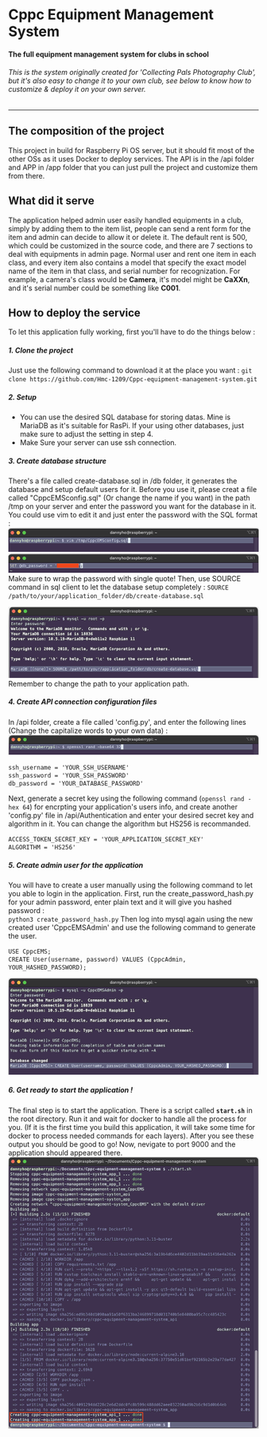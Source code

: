 # Cppc Equipment Management System
#### The full equipment management system for clubs in school

###### This is the system originally created for 'Collecting Pals Photography Club', but it's also easy to change it to your own club, see below to know how to customize & deploy it on your own server.

---

## The composition of the project
This project in build for Raspberry Pi OS server, but it should fit most of the other OSs as it uses Docker to deploy services. The API is in the /api folder and APP in /app folder that you can just pull the project and customize them from there.  

## What did it serve
The application helped admin user easily handled equipments in a club, simply by adding them to the item list, people can send a rent form for the item and admin can decide to allow it or delete it. The default rent is 500, which could be customized in the source code, and there are 7 sections to deal with equipments in admin page. Normal user and rent one item in each class, and every item also contains a model that specify the exact model name of the item in that class, and serial number for recognization. For example, a camera's class would be **Camera**, it's model might be **CaXXn**, and it's serial number could be something like **C001**.

## How to deploy the service
To let this application fully working, first you'll have to do the things below : 
##### 1. Clone the project
Just use the following command to download it at the place you want : 
`git clone https://github.com/Hmc-1209/Cppc-equipment-management-system.git`  

##### 2. Setup
- You can use the desired SQL database for storing datas. Mine is MariaDB as it's suitable for RasPi. If your using other databases, just make sure to adjust the setting in step 4.  
- Make Sure your server can use ssh connection.

##### 3. Create database structure
There's a file called create-database.sql in /db folder, it generates the database and setup default users for it. Before you use it, please creat a file called "CppcEMSconfig.sql" (Or change the name if you want) in the path /tmp on your server and enter the password you want for the database in it. You could use vim to edit it and just enter the password with the SQL format : 
![vim_config_demonstration](./pics/vim_config.png)
![save_password_for_database_demonstration](./pics/save_password_for_database.png)
Make sure to wrap the password with single quote! Then, use SOURCE command in sql client to let the database setup completely : 
`SOURCE /path/to/your/application_folder/db/create-database.sql`  

![create-table-demonstration](./pics/create-table.png)
Remember to change the path to your application path.

##### 4. Create API connection configuration files
In /api folder, create a file called 'config.py', and enter the following lines (Change the capitalize words to your own data) :
![generate_secret_key_demonstration](./pics/generate-secret-key.png)
```
ssh_username = 'YOUR_SSH_USERNAME'
ssh_password = 'YOUR_SSH_PASSWORD'
db_password = 'YOUR_DATABASE_PASSWORD'
```
Next, generate a secret key using the following command (`openssl rand -hex 64`) for encrpting your application's users info, and create another 'config.py' file in /api/Authentication and enter your desired secret key and algorithm in it. You can change the algorithm but HS256 is recommanded.

```
ACCESS_TOKEN_SECRET_KEY = 'YOUR_APPLICATION_SECRET_KEY'
ALGORITHM = 'HS256'
```

##### 5. Create admin user for the application
You will have to create a user manually using the following command to let you able to login in the application. First, run the create_password_hash.py for your admin password, enter plain text and it will give you hashed password :   
`python3 create_password_hash.py`
Then log into mysql again using the new created user 'CppcEMSAdmin' and use the following command to generate the user.
```
USE CppcEMS;
CREATE User(username, password) VALUES (CppcAdmin, YOUR_HASHED_PASSWORD);
```
![creapt_application_admin_demonstration](./pics/create_application_admin.png)

##### 6. Get ready to start the application !
The final step is to start the application. There is a script called **`start.sh`** in the root directory. Run it and wait for docker to handle all the process for you. (If it is the first time you build this application, it will take some time for docker to process needed commands for each layers). After you see these output you should be good to go! Now, nevigate to port 9000 and the application should appeared there.
![build_application_demonstration](./pics/build_application.png)